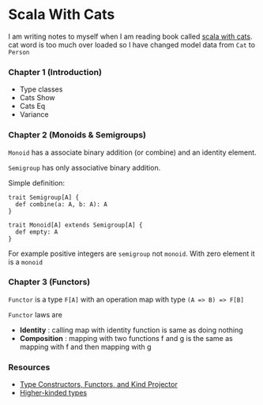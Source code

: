 # Scala With Cats

I am writing notes to myself when I am reading book called [scala with cats](https://underscore.io/books/scala-with-cats/). 
cat word is too much over loaded so I have changed model data from `Cat` to `Person` 
 

### Chapter 1 (Introduction)

 - Type classes
 - Cats Show
 - Cats Eq
 - Variance
 
### Chapter 2 (Monoids & Semigroups)

  `Monoid` has a associate binary addition (or combine) and an identity
element. 

  `Semigroup` has only associative binary addition. 
  
  Simple definition:
  
  ```
  trait Semigroup[A] {
    def combine(a: A, b: A): A
  }
  
  trait Monoid[A] extends Semigroup[A] {
    def empty: A
  }
  ```
  
  For example positive integers are `semigroup` not `monoid`. With zero element it 
is a `monoid`


### Chapter 3 (Functors)

  `Functor` is a type `F[A]` with an operation map with type `(A => B) => F[B]`
  
  `Functor` laws are 

  - __Identity__ : calling map with identity function is same as doing nothing
  - __Composition__ : mapping with two functions f and g is the same as 
  mapping with f and then mapping with g
  
### Resources 

- [Type Constructors, Functors, and Kind Projector](https://www.youtube.com/watch?v=Dsd4pc99FSY)
- [Higher-kinded types](https://typelevel.org/blog/2016/08/21/hkts-moving-forward.html)